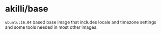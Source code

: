 # akilli/base

`ubuntu:16.04` based base image that includes locale and timezone settings and some tools needed in most other images.
